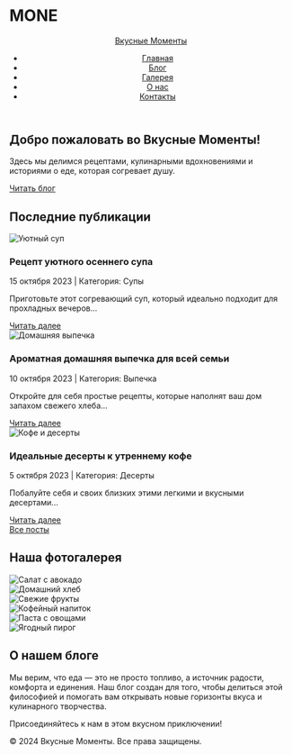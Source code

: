 # MONE
<html lang="ru">
<head>
    <meta charset="UTF-8">
    <meta name="viewport" content="width=device-width, initial-scale=1.0">
    <title>Вкусные Моменты | Блог о еде</title>
    <link rel="stylesheet" href="style.css">
    <!-- Для красивых иконок, например, иконок социальных сетей в будущем -->
    <link rel="stylesheet" href="https://cdnjs.cloudflare.com/ajax/libs/font-awesome/6.0.0-beta3/css/all.min.css">
</head>
<body>
    <header>
        <div class="container">
            <div class="logo">
                <a href="#">Вкусные Моменты</a>
            </div>
            <nav>
                <ul>
                    <li><a href="#home">Главная</a></li>
                    <li><a href="#posts">Блог</a></li>
                    <li><a href="#gallery">Галерея</a></li>
                    <li><a href="#about">О нас</a></li>
                    <li><a href="#contact">Контакты</a></li>
                </ul>
            </nav>
        </div>
    </header>
    <main>
        <section id="home" class="hero-section">
            <div class="container">
                <div class="hero-content">
                    <h1>Добро пожаловать во Вкусные Моменты!</h1>
                    <p>Здесь мы делимся рецептами, кулинарными вдохновениями и историями о еде, которая согревает душу.</p>
                    <a href="#posts" class="button">Читать блог</a>
                </div>
            </div>
        </section>
        <section id="posts" class="latest-posts">
            <div class="container">
                <h2>Последние публикации</h2>
                <div class="post-grid">
                    <!-- Пример карточки поста -->
                    <div class="post-card">
                        <img src=![image](https://github.com/user-attachments/assets/a890c815-15a1-44da-95b3-7dbb15bc00eb)
 alt="Уютный суп">
                        <div class="card-content">
                            <h3>Рецепт уютного осеннего супа</h3>
                            <p class="post-meta">15 октября 2023 | Категория: Супы</p>
                            <p>Приготовьте этот согревающий суп, который идеально подходит для прохладных вечеров...</p>
                            <a href="#" class="read-more">Читать далее</a>
                        </div>
                    </div>
                    <div class="post-card">
                        <img src="https://via.placeholder.com/400x250?text=Домашняя+выпечка" alt="Домашняя выпечка">
                        <div class="card-content">
                            <h3>Ароматная домашняя выпечка для всей семьи</h3>
                            <p class="post-meta">10 октября 2023 | Категория: Выпечка</p>
                            <p>Откройте для себя простые рецепты, которые наполнят ваш дом запахом свежего хлеба...</p>
                            <a href="#" class="read-more">Читать далее</a>
                        </div>
                    </div>
                    <div class="post-card">
                        <img src="https://via.placeholder.com/400x250?text=Кофе+и+десерты" alt="Кофе и десерты">
                        <div class="card-content">
                            <h3>Идеальные десерты к утреннему кофе</h3>
                            <p class="post-meta">5 октября 2023 | Категория: Десерты</p>
                            <p>Побалуйте себя и своих близких этими легкими и вкусными десертами...</p>
                            <a href="#" class="read-more">Читать далее</a>
                        </div>
                    </div>
                </div>
                <div class="button-center">
                    <a href="#" class="button outline">Все посты</a>
                </div>
            </div>
        </section>
        <section id="gallery" class="image-gallery">
            <div class="container">
                <h2>Наша фотогалерея</h2>
                <div class="gallery-grid">
                    <div class="gallery-item">
                        <img src="https://via.placeholder.com/600x400?text=Салат+с+авокадо" alt="Салат с авокадо">
                    </div>
                    <div class="gallery-item">
                        <img src="https://via.placeholder.com/600x400?text=Домашний+хлеб" alt="Домашний хлеб">
                    </div>
                    <div class="gallery-item">
                        <img src="https://via.placeholder.com/600x400?text=Свежие+фрукты" alt="Свежие фрукты">
                    </div>
                    <div class="gallery-item">
                        <img src="https://via.placeholder.com/600x400?text=Кофейный+напиток" alt="Кофейный напиток">
                    </div>
                    <div class="gallery-item">
                        <img src="https://via.placeholder.com/600x400?text=Паста+с+овощами" alt="Паста с овощами">
                    </div>
                    <div class="gallery-item">
                        <img src="https://via.placeholder.com/600x400?text=Ягодный+пирог" alt="Ягодный пирог">
                    </div>
                </div>
            </div>
        </section>
        <!-- Вы можете добавить секции "О нас" и "Контакты" по аналогии -->
        <section id="about" class="about-section">
            <div class="container">
                <h2>О нашем блоге</h2>
                <p>Мы верим, что еда — это не просто топливо, а источник радости, комфорта и единения. Наш блог создан для того, чтобы делиться этой философией и помогать вам открывать новые горизонты вкуса и кулинарного творчества.</p>
                <p>Присоединяйтесь к нам в этом вкусном приключении!</p>
            </div>
        </section>
    </main>
    <footer>
        <div class="container">
            <p>&copy; 2024 Вкусные Моменты. Все права защищены.</p>
            <div class="social-links">
                <!-- Пример иконок социальных сетей -->
                <a href="#" target="_blank"><i class="fab fa-facebook-f"></i></a>
                <a href="#" target="_blank"><i class="fab fa-instagram"></i></a>
                <a href="#" target="_blank"><i class="fab fa-pinterest-p"></i></a>
            </div>
        </div>
    </footer>
</body>
</html>


